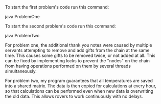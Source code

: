 To start the first problem's code run this command:

java ProblemOne

To start the second problem's code run this command:

java ProblemTwo


For problem one, the additional thank you notes were caused by multiple servants attempting to remove and add gifts from the chain at the same time. This causes some gifts to be removed twice, or not added at all. This can be fixed by implementing locks to prevent the "nodes" on the chain from having operations performed on them by several threads simultaneously.

For problem two, my program guarantees that all temperatures are saved into a shared matrix. The data is then copied for calculations at every hour, so that calculations can be performed even when new data is overwriting the old data. This allows rovers to work continuously with no delays.